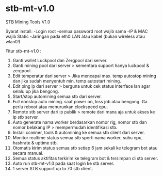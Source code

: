 # stb-mt-v1.0
STB Mining Tools V1.0

Syarat install:
-Login root
-semua password root wajib sama
-IP & MAC wajib Static
-Jaringan pada eth0 LAN atau kabel (bukan wireless atau wlan0!)

Fitur stb-mt-v1.0 :
1. Ganti wallet Luckpool dan Zergpool dari server.
2. Ganti mining pool dari server > sementara support hanya luckpool & zergpool.
2. Edit temperatur dari server > Jika mencapai max. temp autostop mining dan jika sudah menyentuh min. temp autostart mining.
3. Edit ping ip dari server > berguna untuk cek status interface lan agar selalu up jika bengong.
4. Start/stop automining semua stb dari server.
4. Full nonstop auto mining. saat power on, loss job atau bengong. Ga perlu reboot atau menurunkan clockspeed cpu.
5. Remote stb server dari ip publik > remote dari mana aja untuk akses ke ip stb server.
6. Auto generate nama worker berdasarkan nomor rig, nomor stb dan nomor belakang IP > mempermudah identifikasi stb.
7. Install ccminer, tools & automining ke semua stb client dari server.
8. Monitor realtime status semua stb sperti nama worker, suhu cpu, hashrate & uptime stb.
9. Otomatis kirim status semua stb setiap 6 jam sekali ke telegram bot atau secara manual.
10. Semua status aktifitas terkirim ke telegram bot & tersimpan di stb server.
11. Auto run stb-mt-v1.0 pada saat login ke stb server.
12. 1 server STB support up to 70 stb client.
